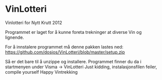 VinLotteri
==========

Vinlotteri for Nytt Krutt 2012

Programmet er laget for å kunne foreta trekninger at diverse Vin og lignende.

For å innstalere programmet må denne pakken lastes ned:
https://github.com/dosjos/VinLotteri/blob/master/setup.zip

Så er det bare til å unzippe og installere. Programmet finner du da i startmenyen under Visma -> VinLotteri
Just kidding, instalasjonsfilen feiler, compile yourself
Happy Vintrekking

